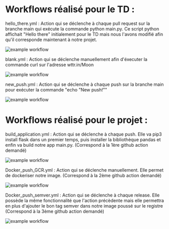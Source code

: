 # Workflows réalisé pour le TD : 


hello_there.yml : Action qui se déclenche à chaque pull request sur la branche main qui exécute la commande python main.py. Ce script python affichait "Hello there" initialement pour le TD mais nous l'avons modifié afin qu'il corresponde maintenant à notre projet.

![example workflow](https://github.com/Tebenj/4A_ILC_QuickFind_The_Snake/actions/workflows/hello_there.yml/badge.svg)

blank.yml : Action qui se déclenche manuellement afin d'éxecuter la commande curl sur l'adresse wttr.in/Moon 

![example workflow](https://github.com/Tebenj/4A_ILC_QuickFind_The_Snake/actions/workflows/blank.yml/badge.svg)

new_push.yml : Action qui se déclenche à chaque push sur la branche main pour exécuter la commande "echo "New push!""

![example workflow](https://github.com/Tebenj/4A_ILC_QuickFind_The_Snake/actions/workflows/Docker_push_GCR.yml/badge.svg)

# Workflows réalisé pour le projet : 

build_application.yml : Action qui se déclenche à chaque push. Elle va pip3 install flask dans un premier temps, puis installer la bibliothèque pandas et enfin va build notre app main.py. (Correspond à la 1ère github action demandé)

![example workflow](https://github.com/Tebenj/4A_ILC_QuickFind_The_Snake/actions/workflows/build_application.yml/badge.svg)

Docker_push_GCR.yml : Action qui se déclenche manuellement. Elle permet de dockeriser notre image. (Correspond à la 2ème github action demandé)

![example workflow](https://github.com/Tebenj/4A_ILC_QuickFind_The_Snake/actions/workflows/Docker_push_GCR.yml/badge.svg)

Docker_push_semver.yml : Action qui se déclenche à chaque release. Elle possède la même fonctionnalité que l'action précèdente mais elle permettra en plus d'ajouter le bon tag semver dans notre image poussé sur le registre (Correspond à la 3ème github action demandé)

![example workflow](https://github.com/Tebenj/4A_ILC_QuickFind_The_Snake/actions/workflows/Docker_push_semver.yml/badge.svg)
